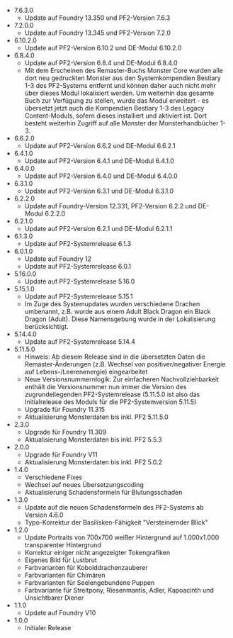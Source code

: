 - 7.6.3.0
    - Update auf Foundry 13.350 und PF2-Version 7.6.3
- 7.2.0.0
    - Update auf Foundry 13.345 und PF2-Version 7.2.0
- 6.10.2.0
    - Update auf PF2-Version 6.10.2 und DE-Modul 6.10.2.0
- 6.8.4.0
    - Update auf PF2-Version 6.8.4 und DE-Modul 6.8.4.0
    - Mit dem Erscheinen des Remaster-Buchs Monster Core wurden alle dort neu gedruckten Monster aus den Systemkompendien Bestiary 1-3 des PF2-Systems entfernt und können daher auch nicht mehr über dieses Modul lokalisiert werden. Um weiterhin das gesamte Buch zur Verfügung zu stellen, wurde das Modul erweitert - es übersetzt jetzt auch die Kompendien Bestiary 1-3 des Legacy Content-Moduls, sofern dieses installiert und aktiviert ist. Dort besteht weiterhin Zugriff auf alle Monster der Monsterhandbücher 1-3.
- 6.6.2.0
    -  Update auf PF2-Version 6.6.2 und DE-Modul 6.6.2.1
- 6.4.1.0
    -  Update auf PF2-Version 6.4.1 und DE-Modul 6.4.1.0
- 6.4.0.0
    -  Update auf PF2-Version 6.4.0 und DE-Modul 6.4.0.0
- 6.3.1.0
    - Update auf PF2-Version 6.3.1 und DE-Modul 6.3.1.0
- 6.2.2.0
    - Update auf Foundry-Version 12.331, PF2-Version 6.2.2 und DE-Modul 6.2.2.0
- 6.2.1.0
    - Update auf PF2-Version 6.2.1 und DE-Modul 6.2.1.1
- 6.1.3.0
    - Update auf PF2-Systemrelease 6.1.3
- 6.0.1.0
    - Update auf Foundry 12
    - Update auf PF2-Systemrelease 6.0.1
- 5.16.0.0
    - Update auf PF2-Systemrelease 5.16.0
- 5.15.1.0
    - Update auf PF2-Systemrelease 5.15.1
    - Im Zuge des Systemupdates wurden verschiedene Drachen umbenannt, z.B. wurde aus einem Adult Black Dragon ein Black Dragon (Adult). Diese Namensgebung wurde in der Lokalisierung berücksichtigt.
- 5.14.4.0
    - Update auf PF2-Systemrelease 5.14.4
- 5.11.5.0
    - Hinweis: Ab diesem Release sind in die übersetzten Daten die Remaster-Änderungen (z.B. Wechsel von positiver/negativer Energie auf Lebens-/Leerenenergie) eingearbeitet
    - Neue Versionsnummernlogik: Zur einfacheren Nachvollziehbarkeit enthält die Versionsnummer nun immer die Version des zugrundeliegenden PF2-Systemrelease (5.11.5.0 ist also das Initialrelease des Moduls für die PF2-Systemversion 5.11.5)
    - Upgrade für Foundry 11.315
    - Aktualisierung Monsterdaten bis inkl. PF2 5.11.5.0
- 2.3.0
    - Upgrade für Foundry 11.309
    - Aktualisierung Monsterdaten bis inkl. PF2 5.5.3
- 2.0.0
    - Upgrade für Foundry V11
    - Aktualisierung Monsterdaten bis inkl. PF2 5.0.2
- 1.4.0
    - Verschiedene Fixes
    - Wechsel auf neues Übersetzungscoding
    - Aktualisierung Schadensformeln für Blutungsschaden
- 1.3.0
    - Update auf die neuen Schadensformeln des PF2-Systems ab Version 4.6.0
    - Typo-Korrektur der Basilisken-Fähigkeit "Versteinernder Blick"
- 1.2.0
    - Update Portraits von 700x700 weißer Hintergrund auf 1.000x1.000 transparenter Hintergrund
    - Korrektur einiger nicht angezeigter Tokengrafiken
    - Eigenes Bild für Lustbrut
    - Farbvarianten für Kobolddrachenzauberer
    - Farbvarianten für Chimären
    - Farbvarianten für Seelengebundene Puppen
    - Farbvariante für Streitpony, Riesenmantis, Adler, Kapoacinth und Unsichtbarer Diener
- 1.1.0
    - Update auf Foundry V10
- 1.0.0
    - Initialer Release
